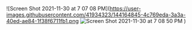![Screen Shot 2021-11-30 at 7 07 08 PM](https://user-images.githubusercontent.com/41934323/144164845-4c769eda-3a3a-40ed-ae84-1f38f6711fb1.png
![Screen Shot 2021-11-30 at 7 08 50 PM](https://user-images.githubusercontent.com/41934323/144164917-5d54c806-8ea4-44d3-a11f-836c48086570.png)
)
